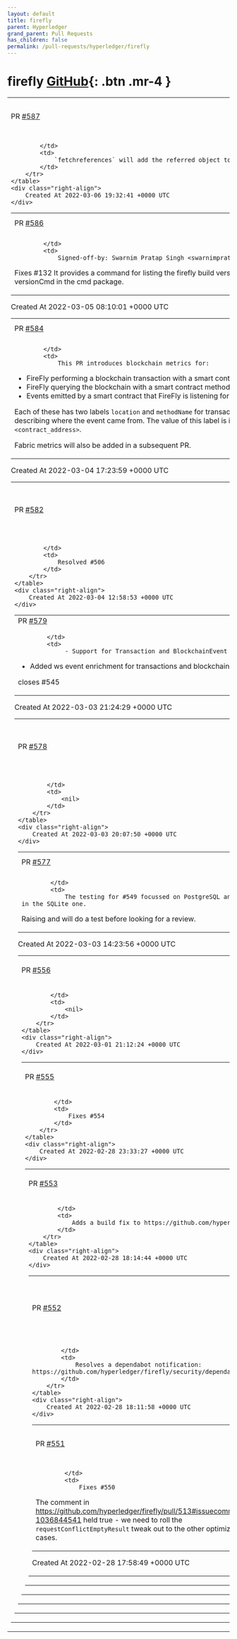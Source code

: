 ```yaml
---
layout: default
title: firefly
parent: Hyperledger
grand_parent: Pull Requests
has_children: false
permalink: /pull-requests/hyperledger/firefly
---
```


# firefly <span class="fs-3 right-align">[GitHub](https://github.com/hyperledger/firefly){: .btn .mr-4 }</span>


<div>
    <table>
        <tr>
            <td>
                PR <a href="https://github.com/hyperledger/firefly/pull/587" class=".btn">#587</a>
            </td>
            <td>
                <b>
                    add `fetchreferences` param to event api
                </b>
            </td>
        </tr>
        <tr>
            <td>
                
            </td>
            <td>
                `fetchreferences` will add the referred object to the GET /events response
            </td>
        </tr>
    </table>
    <div class="right-align">
        Created At 2022-03-06 19:32:41 +0000 UTC
    </div>
</div>

<div>
    <table>
        <tr>
            <td>
                PR <a href="https://github.com/hyperledger/firefly/pull/586" class=".btn">#586</a>
            </td>
            <td>
                <b>
                    Added version command to Core Binary
                </b>
            </td>
        </tr>
        <tr>
            <td>
                
            </td>
            <td>
                Signed-off-by: Swarnim Pratap Singh <swarnimpratap132@gmail.com>
Fixes #132
It provides a command for listing the firefly build version and creating an internal package for the version so that it was accessible to the versionCmd in the cmd package.
            </td>
        </tr>
    </table>
    <div class="right-align">
        Created At 2022-03-05 08:10:01 +0000 UTC
    </div>
</div>

<div>
    <table>
        <tr>
            <td>
                PR <a href="https://github.com/hyperledger/firefly/pull/584" class=".btn">#584</a>
            </td>
            <td>
                <b>
                    Blockchain metrics for Ethereum
                </b>
            </td>
        </tr>
        <tr>
            <td>
                
            </td>
            <td>
                This PR introduces blockchain metrics for:

- FireFly performing a blockchain transaction with a smart contract method
- FireFly querying the blockchain with a smart contract method
- Events emitted by a smart contract that FireFly is listening for

Each of these has two labels `location` and `methodName` for transactions/queries or `signature` (for events). The `location` is a blockchain specific appropriate string for describing where the event came from. The value of this label is 
 in the format of `"<key1>=<value1>,<key2>=<value2>"`. For Ethereum, it is just `address=<contract_address>`.

Fabric metrics will also be added in a subsequent PR.
            </td>
        </tr>
    </table>
    <div class="right-align">
        Created At 2022-03-04 17:23:59 +0000 UTC
    </div>
</div>

<div>
    <table>
        <tr>
            <td>
                PR <a href="https://github.com/hyperledger/firefly/pull/582" class=".btn">#582</a>
            </td>
            <td>
                <b>
                    Update batch logic to only store+hash the manifest
                </b>
            </td>
        </tr>
        <tr>
            <td>
                
            </td>
            <td>
                Resolved #506 
            </td>
        </tr>
    </table>
    <div class="right-align">
        Created At 2022-03-04 12:58:53 +0000 UTC
    </div>
</div>

<div>
    <table>
        <tr>
            <td>
                PR <a href="https://github.com/hyperledger/firefly/pull/579" class=".btn">#579</a>
            </td>
            <td>
                <b>
                    Enhance subscription filters & event enrichment
                </b>
            </td>
        </tr>
        <tr>
            <td>
                
            </td>
            <td>
                 - Support for Transaction and BlockchainEvent event filtering
 - Added ws event enrichment for transactions and blockchain events

closes #545 
            </td>
        </tr>
    </table>
    <div class="right-align">
        Created At 2022-03-03 21:24:29 +0000 UTC
    </div>
</div>

<div>
    <table>
        <tr>
            <td>
                PR <a href="https://github.com/hyperledger/firefly/pull/578" class=".btn">#578</a>
            </td>
            <td>
                <b>
                    Handle operations with retries in transaction status
                </b>
            </td>
        </tr>
        <tr>
            <td>
                
            </td>
            <td>
                <nil>
            </td>
        </tr>
    </table>
    <div class="right-align">
        Created At 2022-03-03 20:07:50 +0000 UTC
    </div>
</div>

<div>
    <table>
        <tr>
            <td>
                PR <a href="https://github.com/hyperledger/firefly/pull/577" class=".btn">#577</a>
            </td>
            <td>
                <b>
                    Add missing itype column in SQLite migration
                </b>
            </td>
        </tr>
        <tr>
            <td>
                
            </td>
            <td>
                The testing for #549 focussed on PostgreSQL and one of the updates to the migration got missed in the SQLite one.

Raising and will do a test before looking for a review.
            </td>
        </tr>
    </table>
    <div class="right-align">
        Created At 2022-03-03 14:23:56 +0000 UTC
    </div>
</div>

<div>
    <table>
        <tr>
            <td>
                PR <a href="https://github.com/hyperledger/firefly/pull/556" class=".btn">#556</a>
            </td>
            <td>
                <b>
                    Update manifest versions
                </b>
            </td>
        </tr>
        <tr>
            <td>
                
            </td>
            <td>
                <nil>
            </td>
        </tr>
    </table>
    <div class="right-align">
        Created At 2022-03-01 21:12:24 +0000 UTC
    </div>
</div>

<div>
    <table>
        <tr>
            <td>
                PR <a href="https://github.com/hyperledger/firefly/pull/555" class=".btn">#555</a>
            </td>
            <td>
                <b>
                    Explicitly name all subscriptions
                </b>
            </td>
        </tr>
        <tr>
            <td>
                
            </td>
            <td>
                Fixes #554 
            </td>
        </tr>
    </table>
    <div class="right-align">
        Created At 2022-02-28 23:33:27 +0000 UTC
    </div>
</div>

<div>
    <table>
        <tr>
            <td>
                PR <a href="https://github.com/hyperledger/firefly/pull/553" class=".btn">#553</a>
            </td>
            <td>
                <b>
                    Documentation updates from @TheSwarnim
                </b>
            </td>
        </tr>
        <tr>
            <td>
                
            </td>
            <td>
                Adds a build fix to https://github.com/hyperledger/firefly/pull/451
            </td>
        </tr>
    </table>
    <div class="right-align">
        Created At 2022-02-28 18:14:44 +0000 UTC
    </div>
</div>

<div>
    <table>
        <tr>
            <td>
                PR <a href="https://github.com/hyperledger/firefly/pull/552" class=".btn">#552</a>
            </td>
            <td>
                <b>
                    Docs "bundle update" to pick up new nokogiri build
                </b>
            </td>
        </tr>
        <tr>
            <td>
                
            </td>
            <td>
                Resolves a dependabot notification: https://github.com/hyperledger/firefly/security/dependabot/7
            </td>
        </tr>
    </table>
    <div class="right-align">
        Created At 2022-02-28 18:11:58 +0000 UTC
    </div>
</div>

<div>
    <table>
        <tr>
            <td>
                PR <a href="https://github.com/hyperledger/firefly/pull/551" class=".btn">#551</a>
            </td>
            <td>
                <b>
                    Roll requestConflictEmptyResult from Group to Data and Message too
                </b>
            </td>
        </tr>
        <tr>
            <td>
                
            </td>
            <td>
                Fixes #550

The comment in https://github.com/hyperledger/firefly/pull/513#issuecomment-1036844541 held true - we need to roll the `requestConflictEmptyResult` tweak out to the other optimization cases.
            </td>
        </tr>
    </table>
    <div class="right-align">
        Created At 2022-02-28 17:58:49 +0000 UTC
    </div>
</div>

